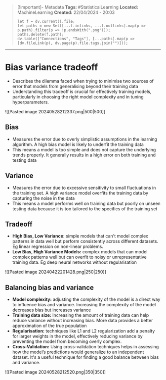 > [!important]- Metadata
> **Tags:** #StatisticalLearning 
> **Located:** MachineLearning
> **Created:** 22/04/2024 - 20:03
> ```dataviewjs
> let f = dv.current().file;
> let paths = new Set([...f.inlinks, ...f.outlinks].map(p => p.path).filter(p => !p.endsWith(".png")));
> paths.delete(f.path);
> dv.table(["Connections", "Tags"], [...paths].map(p => [dv.fileLink(p), dv.page(p).file.tags.join("")]));
> ```

___
# Bias variance tradeoff
- Describes the dilemma faced when trying to minimise two sources of error that models from generalising beyond their training data
- Understanding this tradeoff is crucial for effectively training models, particularly in choosing the right model complexity and in tuning hyperparameters.

![[Pasted image 20240528212337.png|500|500]]



## Bias
- Measures the error due to overly simplistic assumptions in the learning algorithm. A high bias model is likely to underfit the training data
- This means a model is too simple and does not capture the underlying trends properly. It generally results in a high error on both training and testing data

## Variance
- Measures the error due to excessive sensitivity to small fluctuations in the training set. A high variance model overfits the training data by capturing the noise in the data
- This means a model performs well on training data but poorly on unseen testing data because it is too tailored to the specifics of the training set


## Tradeoff
- **High Bias, Low Variance:** simple models that can't model complex patterns in data well but perform consistently across different datasets. Eg linear regression on non-linear problems.
- **Low Bias, High Variance Models:** complex models that can model complex patterns well but can overfit to noisy or unrepresentative training data. Eg deep neural networks without regularisation 



![[Pasted image 20240422201428.png|250|250]]
## Balancing bias and variance
- **Model complexity:** adjusting the complexity of the model is a direct way to influence bias and variance. Increasing the complexity of the model decreases bias but increases variance
- **Training data size:** Increasing the amount of training data can help reduce variance without increasing bias. More data provides a better approximation of the true population
- **Regularisation:** techniques like L1 and L2 regularization add a penalty for larger weights in the model, effectively reducing variance by preventing the model from becoming overly complex.
- **Cross-Validation:** Using cross-validation techniques helps in assessing how the model’s predictions would generalize to an independent dataset. It's a useful technique for finding a good balance between bias and variance.

![[Pasted image 20240528212520.png|350|350]]